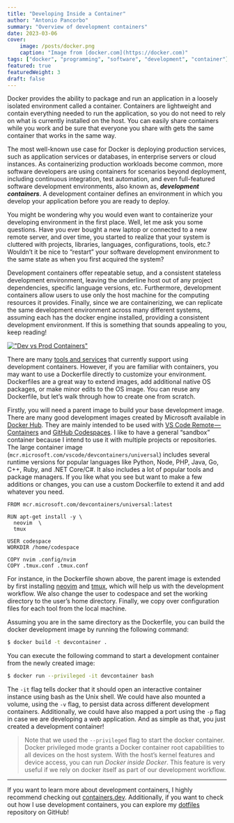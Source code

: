 ```yaml
---
title: "Developing Inside a Container"
author: "Antonio Pancorbo"
summary: "Overview of development containers"
date: 2023-03-06
cover:
    image: /posts/docker.png
    caption: "Image from [docker.com](https://docker.com)"
tags: ["docker", "programming", "software", "development", "container"]
featured: true
featuredWeight: 3
draft: false
---
```


Docker provides the ability to package and run an application in a loosely
isolated environment called a container. Containers are lightweight and
contain everything needed to run the application, so you do not need to
rely on what is currently installed on the host. You can easily share
containers while you work and be sure that everyone you share with gets
the same container that works in the same way.

The most well-known use case for Docker is deploying production services,
such as application services or databases, in enterprise servers or cloud
instances. As containerizing production workloads become common, more
software developers are using containers for scenarios beyond deployment,
including continuous integration, test automation, and even full-featured
software development environments, also known as, ***development containers***.
A development container defines an environment in which you develop your
application before you are ready to deploy.

You might be wondering why you would even want to containerize your
developing environment in the first place. Well, let me ask you some 
questions. Have you ever bought a new laptop or connected to a new
remote server, and over time, you started to realize that your system is
cluttered with projects, libraries, languages, configurations, tools, etc.?
Wouldn’t it be nice to “restart” your software development environment to
the same state as when you first acquired the system?

Development containers offer repeatable setup, and a consistent stateless
development environment, leaving the underline host out of any project
dependencies, specific language versions, etc. Furthermore, development
containers allow users to use only the host machine for the computing
resources it provides. Finally, since we are containerizing, we can
replicate the same development environment across many different systems,
assuming each has the docker engine installed, providing a consistent development
environment. If this is something that sounds appealing to you, keep reading!

[!["Dev vs Prod Containers"](/posts/dev_prod_container.jpeg#center)](https://www.tony.software/posts/dev_prod_container.jpeg)

There are many [tools and services](https://containers.dev/supporting)
that currently support using development containers. However, if you are
familiar with containers, you may want to use a Dockerfile directly to
customize your environment. Dockerfiles are a great way to extend images,
add additional native OS packages, or make minor edits to the OS image.
You can reuse any Dockerfile, but let’s walk through how to create one
from scratch.

Firstly, you will need a parent image to build your base development image.
There are many good development images created by Microsoft available in
[Docker Hub](https://hub.docker.com/_/microsoft-vscode-devcontainers?tab=description).
They are mainly intended to be used with
[VS Code Remote — Containers](https://code.visualstudio.com/docs/devcontainers/containers)
and [GitHub Codespaces](https://github.com/features/codespaces). I like to
have a general “sandbox” container because I intend to use it with multiple
projects or repositories. The large container image (`mcr.microsoft.com/vscode/devcontainers/universal`)
includes several runtime versions for popular languages like Python, Node,
PHP, Java, Go, C++, Ruby, and .NET Core/C#. It also includes a lot of popular
tools and package managers. If you like what you see but want to make a few
additions or changes, you can use a custom Dockerfile to extend it and
add whatever you need.

```text
FROM mcr.microsoft.com/devcontainers/universal:latest

RUN apt-get install -y \
  neovim  \
  tmux

USER codespace
WORKDIR /home/codespace

COPY nvim .config/nvim
COPY .tmux.conf .tmux.conf
```

For instance, in the Dockerfile shown above, the parent image is extended
by first installing [neovim](https://neovim.io/) and [tmux](https://github.com/tmux/tmux/wiki),
which will help us with the development workflow. We also change the user
to codespace and set the working directory to the user’s home directory.
Finally, we copy over configuration files for each tool from the local machine.

Assuming you are in the same directory as the Dockerfile, you can build the
docker development image by running the following command:

```bash
$ docker build -t devcontainer .
```

You can execute the following command to start a development container
from the newly created image:

```bash
$ docker run --privileged -it devcontainer bash
```

The `-it` flag tells docker that it should open an interactive container
instance using bash as the Unix shell. We could have also mounted a volume,
using the `-v` flag, to persist data across different development containers.
Additionally, we could have also mapped a port using the `-p` flag in case we
are developing a web application. And as simple as that, you just created a
development container!

> Note that we used the `--privileged` flag to start the docker container.
> Docker privileged mode grants a Docker container root capabilities to all
> devices on the host system. With the host’s kernel features and device access,
> you can run *Docker inside Docker*. This feature is very useful if we rely
> on docker itself as part of our development workflow.

---

If you want to learn more about development containers, I highly recommend
checking out [containers.dev](https://containers.dev/). Additionally,
if you want to check out how I use development containers,
you can explore my [dotfiles](https://github.com/apancorb/dotfiles)
repository on GitHub!
